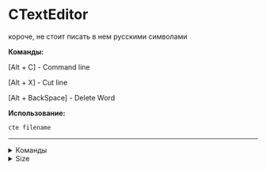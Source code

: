 # CTextEditor
короче, не стоит писать в нем русскими символами

**Команды:**

[Alt + C] - Command line

[Alt + X] - Cut line

[Alt + BackSpace] - Delete Word



**Использование:**
```bash
cte filename
```
___
<details>
  <summary>Команды</summary>
  <p>q - quit</p>
  <p>w - write</p>
  <p>wq - write quit</p>
</details>



<details>
  <summary>Size</summary>
  <p>Bin: 20KB</p>

</details>
